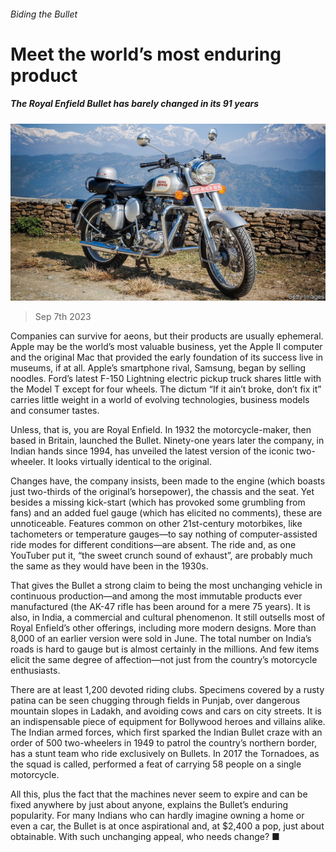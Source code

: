 ###### Biding the Bullet

# Meet the world’s most enduring product 

##### The Royal Enfield Bullet has barely changed in its 91 years 

![image](images/20230909_WBP501.jpg) 

> Sep 7th 2023 

Companies can survive for aeons, but their products are usually ephemeral. Apple may be the world’s most valuable business, yet the Apple II computer and the original Mac that provided the early foundation of its success live in museums, if at all. Apple’s smartphone rival, Samsung, began by selling noodles. Ford’s latest F-150 Lightning electric pickup truck shares little with the Model T except for four wheels. The dictum “If it ain’t broke, don’t fix it” carries little weight in a world of evolving technologies, business models and consumer tastes.

Unless, that is, you are Royal Enfield. In 1932 the motorcycle-maker, then based in Britain, launched the Bullet. Ninety-one years later the company, in Indian hands since 1994, has unveiled the latest version of the iconic two-wheeler. It looks virtually identical to the original. 

Changes have, the company insists, been made to the engine (which boasts just two-thirds of the original’s horsepower), the chassis and the seat. Yet besides a missing kick-start (which has provoked some grumbling from fans) and an added fuel gauge (which has elicited no comments), these are unnoticeable. Features common on other 21st-century motorbikes, like tachometers or temperature gauges—to say nothing of computer-assisted ride modes for different conditions—are absent. The ride and, as one YouTuber put it, “the sweet crunch sound of exhaust”, are probably much the same as they would have been in the 1930s.

That gives the Bullet a strong claim to being the most unchanging vehicle in continuous production—and among the most immutable products ever manufactured (the AK-47 rifle has been around for a mere 75 years). It is also, in India, a commercial and cultural phenomenon. It still outsells most of Royal Enfield’s other offerings, including more modern designs. More than 8,000 of an earlier version were sold in June. The total number on India’s roads is hard to gauge but is almost certainly in the millions. And few items elicit the same degree of affection—not just from the country’s motorcycle enthusiasts. 

There are at least 1,200 devoted riding clubs. Specimens covered by a rusty patina can be seen chugging through fields in Punjab, over dangerous mountain slopes in Ladakh, and avoiding cows and cars on city streets. It is an indispensable piece of equipment for Bollywood heroes and villains alike. The Indian armed forces, which first sparked the Indian Bullet craze with an order of 500 two-wheelers in 1949 to patrol the country’s northern border, has a stunt team who ride exclusively on Bullets. In 2017 the Tornadoes, as the squad is called, performed a feat of carrying 58 people on a single motorcycle.

All this, plus the fact that the machines never seem to expire and can be fixed anywhere by just about anyone, explains the Bullet’s enduring popularity. For many Indians who can hardly imagine owning a home or even a car, the Bullet is at once aspirational and, at $2,400 a pop, just about obtainable. With such unchanging appeal, who needs change? ■


